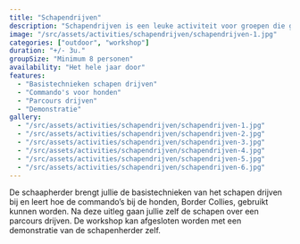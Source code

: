 ```yaml
---
title: "Schapendrijven"
description: "Schapendrijven is een leuke activiteit voor groepen die graag willen genieten van de natuur en de schoonheid van de omgeving."
image: "/src/assets/activities/schapendrijven/schapendrijven-1.jpg"
categories: ["outdoor", "workshop"]
duration: "+/- 3u."
groupSize: "Minimum 8 personen"
availability: "Het hele jaar door"
features:
  - "Basistechnieken schapen drijven"
  - "Commando's voor honden"
  - "Parcours drijven"
  - "Demonstratie"
gallery:
  - "/src/assets/activities/schapendrijven/schapendrijven-1.jpg"
  - "/src/assets/activities/schapendrijven/schapendrijven-2.jpg"
  - "/src/assets/activities/schapendrijven/schapendrijven-3.jpg"
  - "/src/assets/activities/schapendrijven/schapendrijven-4.jpg"
  - "/src/assets/activities/schapendrijven/schapendrijven-5.jpg"
  - "/src/assets/activities/schapendrijven/schapendrijven-6.jpg"
---
```


De schaapherder brengt jullie de basistechnieken van het schapen drijven bij en leert hoe de commando’s bij de honden, Border Collies, gebruikt kunnen worden. Na deze uitleg gaan jullie zelf de schapen over een parcours drijven. De workshop kan afgesloten worden met een demonstratie van de schapenherder zelf.
